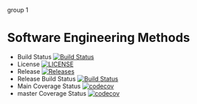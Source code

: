 group 1 

# Software Engineering Methods

- Build Status [![Build Status](https://travis-ci.com/groupgp1/group1.svg?branch=master)](https://travis-ci.com/groupgp1/group1)
- License [![LICENSE](https://img.shields.io/github/license/groupgp1/group1.svg?style=flat-square)](https://github.com/groupgp1/group1/blob/master/LICENSE)
- Release [![Releases](https://img.shields.io/github/release/groupgp1/group1/all.svg?style=flat-square)](https://github.com/groupgp1/group1/releases)
- Release Build Status [![Build Status](https://travis-ci.com/groupgp1/group1.svg?branch=release)](https://travis-ci.com/groupgp1/group1)
- Main Coverage Status [![codecov](https://codecov.io/gh/groupgp1/group1/branch/main/graph/badge.svg?token=ZAS8uKDLFr)](https://codecov.io/gh/groupgp1/group1)
- master Coverage Status [![codecov](https://codecov.io/gh/groupgp1/group1/branch/master/graph/badge.svg?token=ZAS8uKDLFr)](https://codecov.io/gh/groupgp1/group1)